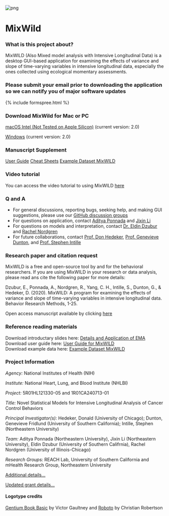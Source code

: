 
![png](mixwild_logo-06.png)

# MixWild #

### What is this project about? ###
MixWILD (Also Mixed model analysis with Intensive Longitudinal Data) is a desktop GUI-based application for examining the effects of variance and slope of time-varying variables in intensive longitudinal data, especially the ones collected using ecological momentary assessments.

### Please submit your email prior to downloading the application so we can notify you of major software updates ###
{% include formspree.html %}  

### Download MixWild for Mac or PC ###
[macOS Intel (Not Tested on Apple Silicon)](https://github.com/reach-lab/MixWildGUI/releases/download/v2.0-stable/MixWILD-2.0.dmg) (current version: 2.0)

[Windows](https://github.com/reach-lab/MixWildGUI/releases/download/v2.0-stable/MixWILD-2.0.exe) (current version: 2.0)

### Manuscript Supplement ###
[User Guide](/MixWILD_UG_All_combine.html)
[Cheat Sheets](/MixWILD_UG_All_combine.html)
[Example Dataset MixWILD](/Mixwild_example_data.csv)

### Video tutorial
You can access the video tutorial to using MixWILD [here](https://www.youtube.com/watch?v=ZqyCxrMG1R8&feature=emb_logo)

### Q and A ###
- For general discussions, reporting bugs, seeking help, and making GUI suggestions, please use our [GitHub discussion groups](https://github.com/reach-lab/MixWildGUI/discussions)
- For questions on application, contact [Aditya Ponnada](mailto:ponnada.a@husky.neu.edu) and [Jixin Li](mailto:li.jix@husky.neu.edu)
- For questions on models and interpretation, contact [Dr. Eldin Dzubur](mailto:dzubur@usc.edu) and [Rachel Nordgren](mailto:rknordgren@gmail.com)
- For future collaborations, contact [Prof. Don Hedeker](mailto:DHedeker@health.bsd.uchicago.edu), [Prof. Genevieve Dunton](mailto:dunton@usc.edu), and [Prof. Stephen Intille](S.Intille@northeastern.edu)

### Research paper and citation request ###
MixWILD is a free and open-source tool by and for the behavioral researchers. If you are using MixWILD in your research or data analysis, please read ans cite the following paper for more details:

Dzubur, E., Ponnada, A., Nordgren, R., Yang, C. H., Intille, S., Dunton, G., & Hedeker, D. (2020). MixWILD: A program for examining the effects of variance and slope of time-varying variables in intensive longitudinal data. Behavior Research Methods, 1-25.

Open access manuscript available by clicking [here](https://link.springer.com/article/10.3758/s13428-019-01322-1?wt_mc=Internal.Event.1.SEM.ArticleAuthorOnlineFirst&utm_source=ArticleAuthorContributingOnlineFirst&utm_medium=email&utm_content=AA_en_06082018&ArticleAuthorContributingOnlineFirst_20200103#citeas) 


### Reference reading materials ###

Download introductary slides here: [Details and Application of EMA](/SBM_Part_1.pdf)
<br/>
Download user guide here: [User Guide for MixWILD](/MixWILD_users_guide_with_appendix_AB.pdf)
<br/>
Download example data here: [Example Dataset MixWILD](/Mixwild_example_data.csv)


### Project Information ###
*Agency:* National Institutes of Health (NIH)

*Institute:* National Heart, Lung, and Blood Institute (NHLBI)

*Project:* 5R01HL121330-05 and 1R01CA240713-01

*Title:* Novel Statistical Models for Intensive Longitudinal Analysis of Cancer Control Behaviors

*Principal Investigator(s):* Hedeker, Donald (University of Chicago); Dunton, Genevieve Fridlund (University of Southern California); Intille, Stephen (Northeastern University)

*Team:* Aditya Ponnada (Northeastern University), Jixin Li (Northeastern University), Eldin Dzubur (University of Southern Califrnia), Rachel Nordgren (University of Illinois-Chicago)

*Research Groups:* REACH Lab, University of Southern California and mHealth Research Group, Northeastern University

[Additional details...](https://projectreporter.nih.gov/project_info_details.cfm?aid=9268804&icde=0)

[Updated grant details...](https://projectreporter.nih.gov/project_info_details.cfm?aid=9803376&icde=47317498)

#### Logotype credits ####
[Gentium Book Basic](https://fonts.google.com/specimen/Gentium+Book+Basic) by Victor Gaultney and 
[Roboto](https://fonts.google.com/specimen/Roboto) by Christian Robertson
